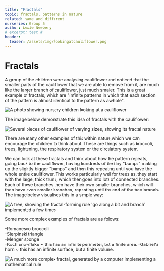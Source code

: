 ```yaml
---
title: "Fractals"
topic: fractals, patterns in nature
related: same and different    
nurseries: Group 5 
author: Lexie Newbery
# excerpt: test #
header:
  teaser: /assets/img/lookingatcauliflower.png
---
```


# Fractals

A group of the children were analysing cauliflower and noticed that the smaller parts of the cauliflower that we are able to remove from it, are much like the larger branch of cauliflower, just much smaller. This is a great example of fractals, which are "infinite patterns in which that each section of the pattern is almost identical to the pattern as a whole".  

![A photo showing nursery children looking at a cauliflower]({{site.baseurl}}/assets/img/lookingatcauliflower.png "Children looking at cauliflower")

The image below demonstrate this idea of fractals with the cauliflower: 

![Several pieces of cauliflower of varying sizes, showing its fractal nature]({{site.baseurl}}/assets/img/cauliflower.png "Several pieces of cauliflower")

There are many other examples of this within nature,which we can encourage the children to think about. These are things such as broccoli, trees, lightening, the respiratory system or the circulatory system.

We can look at these fractals and think about how the pattern repeats, going back to the cauliflower, having hundreds of the tiny "bumps" making up the slightly bigger "bumps" and then this repeating until you have the whole entire cauliflower. This works particularly well for trees as, they start with the large, thick trunk, which then goes into lots of connected branches. Each of these branches then have their own smaller branches, which will then have even smaller branches, repeating until the end of the tree branch. The image below visualises this in a simple way: 

![A tree, showing the fractal-forming rule 'go along a bit and branch' implemented a few times]({{site.baseurl}}/assets/img/tree.png "A fractal-like tree")

 
Some more complex examples of fractals are as follows: 

-Romanesco broccoli                
-Sierpinski triangle                                      
-Menger sponge                           
-Koch snowflake ~ this has an infinite perimeter, but a finite area.
-Gabriel's horn ~ this has an infinite surface, but a finite volume. 

![A much more complex fractal, generated by a computer implementing a mathematical rule]({{site.baseurl}}/assets/img/fractalpatterm.jpg "A more complex fractal")
